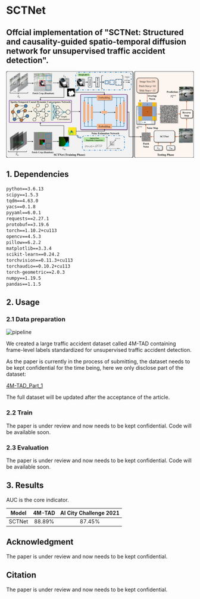 # SCTNet
## Offcial implementation of "SCTNet: Structured and causality-guided spatio-temporal diffusion network for unsupervised traffic accident detection".

![pipeline](./SCTNet_files/model.png)
## 1. Dependencies
```
python==3.6.13
scipy==1.5.3
tqdm==4.63.0
yacs==0.1.8
pyyaml==6.0.1
requests==2.27.1
protobuf==3.19.6
torch==1.10.2+cu113
opencv==4.5.3
pillow==6.2.2
matplotlib==3.3.4
scikit-learn==0.24.2
torchvision==0.11.3+cu113
torchaudio==0.10.2+cu113
torch-geometric==2.0.3
numpy==1.19.5
pandas==1.1.5

```
## 2. Usage
### 2.1 Data preparation

![pipeline](./SCTNet_files/dataset.png)

We created a large traffic accident dataset called 4M-TAD containing frame-level labels standardized for unsupervised traffic accident detection.

As the paper is currently in the process of submitting, the dataset needs to be kept confidential for the time being, here we only disclose part of the dataset:

[4M-TAD_Part_1](https://drive.google.com/file/d/142zp6sD6WZ6RyWt0QTmOAmB7msLV8KVQ/view?usp=drive_link)

The full dataset will be updated after the acceptance of the article.

### 2.2 Train
The paper is under review and now needs to be kept confidential.
Code will be available soon.
### 2.3 Evaluation
The paper is under review and now needs to be kept confidential.
Code will be available soon.

## 3. Results
AUC is the core indicator.

|     Model      | 4M-TAD | AI City Challenge 2021 | 
| :------------: | :-------: | :---------: | 
|    SCTNet    |   88.89%   |    87.45%    | 

## Acknowledgment
The paper is under review and now needs to be kept confidential.

## Citation
The paper is under review and now needs to be kept confidential.
